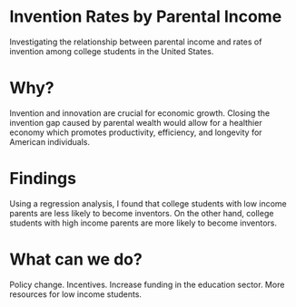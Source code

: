 # Invention Rates by Parental Income
Investigating the relationship between parental income and rates of invention among college students in the United States.

# Why?
Invention and innovation are crucial for economic growth. Closing the invention gap caused by parental wealth would allow for 
a healthier economy which promotes productivity, efficiency, and longevity for American individuals.  

# Findings 
Using a regression analysis, I found that college students with low income parents are less likely to become
inventors. On the other hand, college students with high income parents are more likely to become inventors. 

# What can we do? 
Policy change. Incentives. Increase funding in the education sector. More resources for low income students. 

